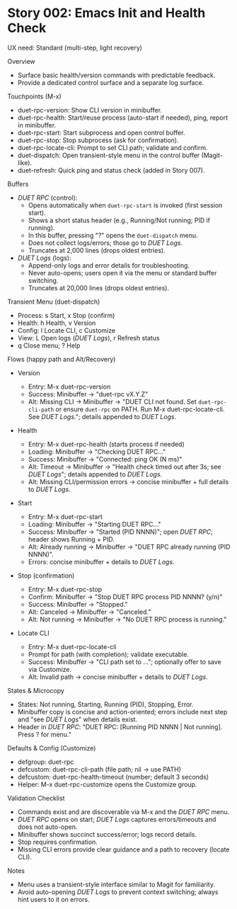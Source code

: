 # Story 002: Emacs Init and Health Check
UX need: Standard (multi-step, light recovery)

Overview
- Surface basic health/version commands with predictable feedback.
- Provide a dedicated control surface and a separate log surface.

Touchpoints (M-x)
- duet-rpc-version: Show CLI version in minibuffer.
- duet-rpc-health: Start/reuse process (auto-start if needed), ping, report in minibuffer.
- duet-rpc-start: Start subprocess and open control buffer.
- duet-rpc-stop: Stop subprocess (ask for confirmation).
- duet-rpc-locate-cli: Prompt to set CLI path; validate and confirm.
- duet-dispatch: Open transient-style menu in the control buffer (Magit-like).
- duet-refresh: Quick ping and status check (added in Story 007).

Buffers
- *DUET RPC* (control):
  - Opens automatically when `duet-rpc-start` is invoked (first session start).
  - Shows a short status header (e.g., Running/Not running; PID if running).
  - In this buffer, pressing "?" opens the `duet-dispatch` menu.
  - Does not collect logs/errors; those go to *DUET Logs*.
  - Truncates at 2,000 lines (drops oldest entries).
- *DUET Logs* (logs):
  - Append-only logs and error details for troubleshooting.
  - Never auto-opens; users open it via the menu or standard buffer switching.
  - Truncates at 20,000 lines (drops oldest entries).

Transient Menu (duet-dispatch)
- Process: s Start, x Stop (confirm)
- Health: h Health, v Version
- Config: l Locate CLI, c Customize
- View: L Open logs (*DUET Logs*), r Refresh status
- q Close menu; ? Help

Flows (happy path and Alt/Recovery)
- Version
  - Entry: M-x duet-rpc-version
  - Success: Minibuffer → "duet-rpc vX.Y.Z"
  - Alt: Missing CLI → Minibuffer → "DUET CLI not found. Set `duet-rpc-cli-path` or ensure `duet-rpc` on PATH. Run M-x duet-rpc-locate-cli. See *DUET Logs*."; details appended to *DUET Logs*.

- Health
  - Entry: M-x duet-rpc-health (starts process if needed)
  - Loading: Minibuffer → "Checking DUET RPC…"
  - Success: Minibuffer → "Connected: ping OK (N ms)"
  - Alt: Timeout → Minibuffer → "Health check timed out after 3s; see *DUET Logs*"; details appended to *DUET Logs*.
  - Alt: Missing CLI/permission errors → concise minibuffer + full details to *DUET Logs*.

- Start
  - Entry: M-x duet-rpc-start
  - Loading: Minibuffer → "Starting DUET RPC…"
  - Success: Minibuffer → "Started (PID NNNN)"; open *DUET RPC*; header shows Running + PID.
  - Alt: Already running → Minibuffer → "DUET RPC already running (PID NNNN)".
  - Errors: concise minibuffer + details to *DUET Logs*.

- Stop (confirmation)
  - Entry: M-x duet-rpc-stop
  - Confirm: Minibuffer → "Stop DUET RPC process PID NNNN? (y/n)"
  - Success: Minibuffer → "Stopped."
  - Alt: Canceled → Minibuffer → "Canceled."
  - Alt: Not running → Minibuffer → "No DUET RPC process is running."

- Locate CLI
  - Entry: M-x duet-rpc-locate-cli
  - Prompt for path (with completion); validate executable.
  - Success: Minibuffer → "CLI path set to …"; optionally offer to save via Customize.
  - Alt: Invalid path → concise minibuffer + details to *DUET Logs*.

States & Microcopy
- States: Not running, Starting, Running (PID), Stopping, Error.
- Minibuffer copy is concise and action-oriented; errors include next step and "see *DUET Logs*" when details exist.
- Header in *DUET RPC*: "DUET RPC: [Running PID NNNN | Not running]. Press ? for menu."

Defaults & Config (Customize)
- defgroup: duet-rpc
- defcustom: duet-rpc-cli-path (file path; nil → use PATH)
- defcustom: duet-rpc-health-timeout (number; default 3 seconds)
- Helper: M-x duet-rpc-customize opens the Customize group.

Validation Checklist
- Commands exist and are discoverable via M-x and the *DUET RPC* menu.
- *DUET RPC* opens on start; *DUET Logs* captures errors/timeouts and does not auto-open.
- Minibuffer shows succinct success/error; logs record details.
- Stop requires confirmation.
- Missing CLI errors provide clear guidance and a path to recovery (locate CLI).

Notes
- Menu uses a transient-style interface similar to Magit for familiarity.
- Avoid auto-opening *DUET Logs* to prevent context switching; always hint users to it on errors.
